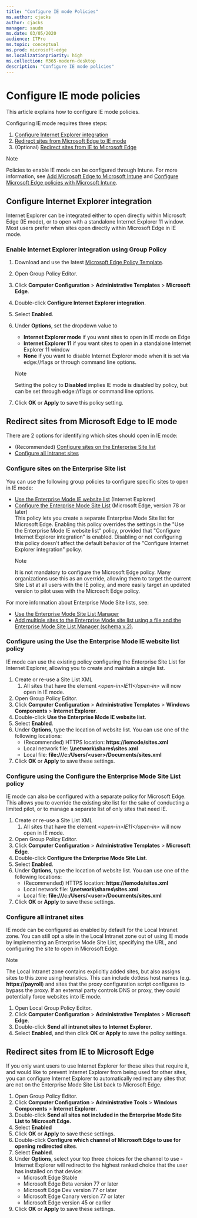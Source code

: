 ```yaml
---
title: "Configure IE mode Policies"
ms.author: cjacks
author: cjacks
manager: saudm
ms.date: 03/05/2020
audience: ITPro
ms.topic: conceptual
ms.prod: microsoft-edge
ms.localizationpriority: high
ms.collection: M365-modern-desktop
description: "Configure IE mode policies"
---
```


# Configure IE mode policies

This article explains how to configure IE mode policies.

Configuring IE mode requires three steps:

1. [Configure Internet Explorer integration](#configure-internet-explorer-integration)
2. [Redirect sites from Microsoft Edge to IE mode](#redirect-sites-from-microsoft-edge-to-ie-mode)
3. (Optional) [Redirect sites from IE to Microsoft Edge](#redirect-sites-from-ie-to-microsoft-edge)

> [!NOTE]
> Policies to enable IE mode can be configured through Intune. For more information, see [Add Microsoft Edge to Microsoft Intune](https://docs.microsoft.com/intune/apps/apps-windows-edge?toc=https://docs.microsoft.com/DeployEdge/toc.json&bc=https://docs.microsoft.com/DeployEdge/breadcrumb/toc.json) and [Configure Microsoft Edge policies with Microsoft Intune](https://docs.microsoft.com/DeployEdge/configure-edge-with-intune).

## Configure Internet Explorer integration

Internet Explorer can be integrated either to open directly within Microsoft Edge (IE mode), or to open with a standalone Internet Explorer 11 window. Most users prefer when sites open directly within Microsoft Edge in IE mode.

### Enable Internet Explorer integration using Group Policy

1. Download and use the latest [Microsoft Edge Policy Template](https://www.microsoft.com/en-us/edge/business/download).
2. Open Group Policy Editor.
3. Click **Computer Configuration** > **Administrative Templates** > **Microsoft Edge**.
4. Double-click **Configure Internet Explorer integration**.
5. Select **Enabled**.
6. Under **Options**, set the dropdown value to 
   -  **Internet Explorer mode** if you want sites to open in IE mode on Edge
   -  **Internet Explorer 11** if you want sites to open in a standalone Internet Explorer 11 window
   -  **None** if you want to disable Internet Explorer mode when it is set via edge://flags or through command line options.

   > [!NOTE]
   > Setting the policy to **Disabled** implies IE mode is disabled by policy, but can be set through edge://flags or command line options.
7. Click **OK** or **Apply** to save this policy setting.

## Redirect sites from Microsoft Edge to IE mode

There are 2 options for identifying which sites should open in IE mode:

- (Recommended) [Configure sites on the Enterprise Site list](#configure-sites-on-the-enterprise-site-list)
- [Configure all Intranet sites](#configure-all-intranet-sites)

### Configure sites on the Enterprise Site list

You can use the following group policies to configure specific sites to open in IE mode:

- [Use the Enterprise Mode IE website list](#configure-using-the-use-the-enterprise-mode-ie-website-list-policy) (Internet Explorer)
- [Configure the Enterprise Mode Site List](#configure-using-the-configure-the-enterprise-mode-site-list-policy) (Microsoft Edge, version 78 or later)<br/>This policy lets you create a separate Enterprise Mode Site list for Microsoft Edge. Enabling this policy overrides the settings in the "Use the Enterprise Mode IE website list" policy, provided that "Configure Internet Explorer integration" is enabled. Disabling or not configuring this policy doesn't affect the default behavior of the "Configure Internet Explorer integration" policy.
    > [!NOTE]
    > It is not mandatory to configure the Microsoft Edge policy. Many organizations use this as an override, allowing them to target the current Site List at all users with the IE policy, and more easily target an updated version to pilot uses with the Microsoft Edge policy.

For more information about Enterprise Mode Site lists, see:

- [Use the Enterprise Mode Site List Manager](https://docs.microsoft.com/internet-explorer/ie11-deploy-guide/use-the-enterprise-mode-site-list-manager)
- [Add multiple sites to the Enterprise Mode site list using a file and the Enterprise Mode Site List Manager (schema v.2)](https://docs.microsoft.com/internet-explorer/ie11-deploy-guide/add-multiple-sites-to-enterprise-mode-site-list-using-the-version-2-schema-and-enterprise-mode-tool).

### Configure using the Use the Enterprise Mode IE website list policy

IE mode can use the existing policy configuring the Enterprise Site List for Internet Explorer, allowing you to create and maintain a single list.

1. Create or re-use a Site List XML
    1. All sites that have the element _\<open-in\>IE11\</open-in\>_ will now open in IE mode.
2. Open Group Policy Editor.
3. Click **Computer Configuration** > **Administrative Templates** > **Windows Components** > **Internet Explorer**.
4. Double-click **Use the Enterprise Mode IE website list**.
5. Select **Enabled**.
6. Under **Options**, type the location of website list. You can use one of the following locations:
    - (Recommended) HTTPS location: **https**:**//iemode/sites.xml**
    - Local network file: **\\\network\shares\sites.xml**
    - Local file: **file:///c:/Users/\<user\>/Documents/sites.xml**
7. Click **OK** or **Apply** to save these settings.

### Configure using the Configure the Enterprise Mode Site List policy

IE mode can also be configured with a separate policy for Microsoft Edge. This allows you to override the existing site list for the sake of conducting a limited pilot, or to manage a separate list of only sites that need IE.

1. Create or re-use a Site List XML
    1. All sites that have the element _\<open-in\>IE11\</open-in\>_ will now open in IE mode.
2. Open Group Policy Editor.
3. Click **Computer Configuration** > **Administrative Templates** > **Microsoft Edge**.
4. Double-click **Configure the Enterprise Mode Site List**.
5. Select **Enabled**.
6. Under **Options**, type the location of website list. You can use one of the following locations:
    - (Recommended) HTTPS location: **https**:**//iemode/sites.xml** <!--Trying to keep this from being an active link in MD -->
    - Local network file: **\\\network\shares\sites.xml**
    - Local file: **file:///c:/Users/\<user\>/Documents/sites.xml**
7. Click **OK** or **Apply** to save these settings.

### Configure all intranet sites

IE mode can be configured as enabled by default for the Local Intranet zone. You can still opt a site in the Local Intranet zone out of using IE mode by implementing an Enterprise Mode Site List, specifying the URL, and configuring the site to open in Microsoft Edge.

>[!NOTE]
>
> The Local Intranet zone contains explicitly added sites, but also assigns sites to this zone using heuristics. This can include dotless host names (e.g. **https**:**//payroll**) and sites that the proxy configuration script configures to bypass the proxy. If an external party controls DNS or proxy, they could potentially force websites into IE mode.

1. Open Local Group Policy Editor.
2. Click **Computer Configuration** > **Administrative Templates** > **Microsoft Edge**.
3. Double-click **Send all intranet sites to Internet Explorer**.
4. Select **Enabled**, and then click **OK** or **Apply** to save the policy settings.

## Redirect sites from IE to Microsoft Edge

If you only want users to use Internet Explorer for those sites that require it, and would like to prevent Internet Explorer from being used for other sites, you can configure Internet Explorer to automatically redirect any sites that are not on the Enterprise Mode Site List back to Microsoft Edge.

1. Open Group Policy Editor.
2. Click **Computer Configuration** > **Administrative Tools** > **Windows Components** > **Internet Explorer**.
3. Double-click **Send all sites not included in the Enterprise Mode Site List to Microsoft Edge.**
4. Select **Enabled**
5. Click **OK** or **Apply** to save these settings.
6. Double-click **Configure which channel of Microsoft Edge to use for opening redirected sites**.
7. Select **Enabled**.
8. Under **Options**, select your top three choices for the channel to use - Internet Explorer will redirect to the highest ranked choice that the user has installed on that device:
   - Microsoft Edge Stable
   - Microsoft Edge Beta version 77 or later
   - Microsoft Edge Dev version 77 or later
   - Microsoft Edge Canary version 77 or later
   - Microsoft Edge version 45 or earlier
9. Click **OK** or **Apply** to save these settings.

